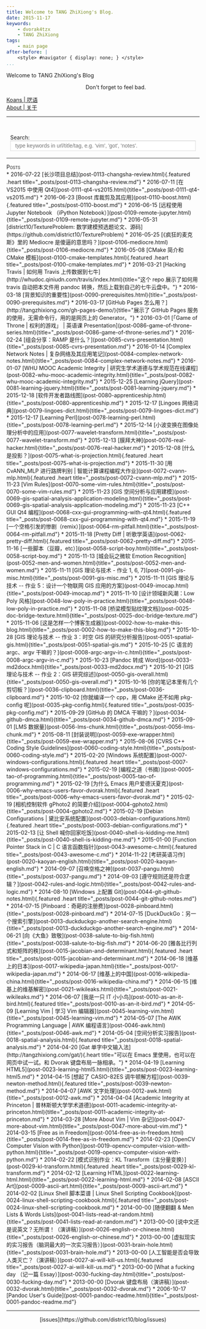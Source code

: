 ```yaml
---
title: Welcome to TANG ZhiXiong's Blog.
date: 2015-11-17
keywords:
    - dvorak4tzx
    - TANG ZhiXiong
tags:
    - main page
after-before: |
    <style> #navigator { display: none; } </style>
...
```


<div class="slogan">Welcome to TANG ZhiXiong's Blog</div>
<p id="tzxslogan" style="text-align:right;padding-right: 10em;" title="按下【h】获取页面帮助。">Don't forget to feel bad.</p>

<div id="buckets">
<div><a href="koans.html">Koans | 呓语</a></div>
<div><a href="about.html">About | 关于</a></div>
<hr /></div>

<br/><div id="searchContainer">
Search:<br>
<input id="tzxsearchbox" type="text" name="tzxsearchbox" placeholder="type keywords in url/title/tag, e.g. 'vim', 'got', 'notes'." style="width:100%;max-width:600px;outline:0">
</div><br/>
<div id="links"></div><hr>

<div style="font-variant:small-caps;" title="日期是挖坑时间。">Posts</div>
<div class="posts"><!--...-->
* 2016-07-22 [长沙项目总结](post-0113-changsha-review.html){.featured .heart title="_posts/post-0113-changsha-review.md"}
* 2016-07-11 [在 VS2015 中使用 Qt4](post-0111-qt4-vs2015.html){title="_posts/post-0111-qt4-vs2015.md"}
* 2016-06-23 [Boost 库裁剪及其应用](post-0110-boost.html){.featured title="_posts/post-0110-boost.md"}
* 2016-06-15 [远程使用 Jupyter Notebook （iPython Notebook）](post-0109-remote-jupyter.html){title="_posts/post-0109-remote-jupyter.md"}
<!-- post-0108-english-notes.md
    post-0107-mathematical-modeling.md
-->
* 2016-05-31 [district10/TextureProblem: 数学建模预选题论文、源码](https://github.com/district10/TextureProblem)
* 2016-05-25 [《疯狂的麦克斯》里的 Mediocre 是傻逼的意思吗？](post-0106-mediocre.html){title="_posts/post-0106-mediocre.md"}
* 2016-05-08 [CMake 简介和 CMake 模板](post-0100-cmake-templates.html){.featured .heart title="_posts/post-0100-cmake-templates.md"}
<!--* 2016-05-22 [INTP](post-0099-intp.html){title="_posts/post-0099-intp.md"}-->
<!--* 2016-05-22 [Probability and Statistics](post-0098-probability-and-statistics.html){title="_posts/post-0098-probability-and-statistics.md"}-->
<!--* 2016-05-22 [Machine Learning](post-0097-machine-learning.html){title="_posts/post-0097-machine-learning.md"}-->
<!--* 2016-04-22 [邓俊辉](post-0096-follow-master-deng.html){title="_posts/post-0096-follow-master-deng.md"}-->
<!--* 2016-04-21 [C & C++ Notes](post-0095-c-cpp.html){title="_posts/post-0095-c-cpp.md"}-->
<!--* 2016-04-08 [Learning JavaScript](post-0094-learning-javascript.html){title="_posts/post-0094-learning-javascript.md"}-->
<!--* 2016-04-04 [Learning D3.js](post-0093-learning-d3.html){title="_posts/post-0093-learning-d3.md"}-->
<!--* 2016-04-02 [Trevor Burnham’s Book](post-0092-trevor-burnham.html){title="_posts/post-0092-trevor-burnham.md"}-->
* 2016-03-21 [Hacking Travis | 如何用 Travis 上传数据到七牛](http://whudoc.qiniudn.com/travis/index.html){title="这个 repo 展示了如何用 travis 自动把本文件用 pandoc 转换，然后上载到自己的七牛云盘中。"}
* 2016-03-18 [背景知识的重要性](post-0090-prerequisites.html){title="_posts/post-0090-prerequisites.md"}
* 2016-03-17 [GitHub Pages 怎么用？](http://tangzhixiong.com/gh-pages-demo/){title="展示了 GitHub Pages 服务的使用，无需命令行，用的是网页上的 Generator。"}
<!--* 2016-03-07 [Kaggle](post-0089-kaggle.html){title="_posts/post-0089-kaggle.md"}-->
<!--* 2016-03-03 [Font Awesome](post-0088-font-awesome.html){title="_posts/post-0088-font-awesome.md"}-->
<!--* 2016-03-02 [Leet Code](post-0087-leetcode.html){title="_posts/post-0087-leetcode.md"}-->
* 2016-03-01 [「Game of Throne | 权利的游戏」 | 英语课 Presentation](post-0086-game-of-throne-series.html){title="_posts/post-0086-game-of-throne-series.md"}
* 2016-02-24 [组会分享：RAMP 是什么？](post-0085-cvrs-presentation.html){title="_posts/post-0085-cvrs-presentation.md"}
* 2016-01-14 [Complex Network Notes | 复杂网络及其应用笔记](post-0084-complex-network-notes.html){title="_posts/post-0084-complex-network-notes.md"}
<!--* 2016-01-11 [100 Things Every Designer Needs to Know About People](post-0083-designer-needs-to-know.html){title="_posts/post-0083-designer-needs-to-know.md"}-->
* 2016-01-07 [WHU MOOC Academic Integrity | 研究生学术道德与学术规范在线课程](post-0082-whu-mooc-academic-integrity.html){title="_posts/post-0082-whu-mooc-academic-integrity.md"}
* 2015-12-25 [Learning jQuery](post-0081-learning-jquery.html){title="_posts/post-0081-learning-jquery.md"}
* 2015-12-18 [软件开发者路线图](post-0080-apprenticeship.html){title="_posts/post-0080-apprenticeship.md"}
* 2015-12-17 [Lingoes 网络词典](post-0079-lingoes-dict.html){title="_posts/post-0079-lingoes-dict.md"}
* 2015-12-17 [Learning Perl](post-0078-learning-perl.html){title="_posts/post-0078-learning-perl.md"}
* 2015-12-14 [小波变换在图像处理分析中的应用](post-0077-wavelet-transform.html){title="_posts/post-0077-wavelet-transform.md"}
* 2015-12-13 [膜拜大神](post-0076-real-hacker.html){title="_posts/post-0076-real-hacker.md"}
* 2015-12-08 [什么是投影？](post-0075-what-is-projection.html){.featured .heart title="_posts/post-0075-what-is-projection.md"}
* 2015-11-30 [用 CvANN_MLP 进行路牌判别 | 智能计算课程编程大作业](post-0072-cvann-mlp.html){.featured .heart title="_posts/post-0072-cvann-mlp.md"}
<!--* 2015-12-08 [Introduction to Design Patterns in C++ with Qt](post-0074-qt-design-patterns.html){title="_posts/post-0074-qt-design-patterns.md"}-->
<!--* 2015-12-05 [OpenCV Notes](post-0073-opencv-notes.html){title="_posts/post-0073-opencv-notes.md"}-->
<!--* 2015-11-28 [Selected Qt Code](post-0071-selected-qt-code.html){title="_posts/post-0071-selected-qt-code.md"}-->
* 2015-11-23 [Vim Rules](post-0070-some-vim-rules.html){title="_posts/post-0070-some-vim-rules.md"}
* 2015-11-23 [GIS 空间分析与应用建模](post-0069-gis-spatial-analysis-application-modeling.html){title="_posts/post-0069-gis-spatial-analysis-application-modeling.md"}
* 2015-11-23 [C++ GUI Qt4 编程](post-0068-cxx-gui-programming-with-qt4.html){.featured title="_posts/post-0068-cxx-gui-programming-with-qt4.md"}
* 2015-11-19 [一个空格引发的惨剧（remix）](post-0064-rm-pitfall.html){title="_posts/post-0064-rm-pitfall.md"}
* 2015-11-18 [Pretty Diff | 听歌学英语](post-0062-pretty-diff.html){.featured title="_posts/post-0062-pretty-diff.md"}
<!--* 2015-11-19 [StackOverFlow](post-0063-stackoverflow.html){title="_posts/post-0063-stackoverflow.md"}-->
<!--* 2015-11-19 [Get Things Done](post-0065-get-things-done.html){title="_posts/post-0065-get-things-done.md"}-->
<!--* 2015-11-19 [All About Encoding](post-0066-about-encoding.html){title="_posts/post-0066-about-encoding.md"}-->
<!--* 2015-11-19 [Learn C in Programming](post-0067-learn-c-in-project.html){title="_posts/post-0067-learn-c-in-project.md"}-->
* 2015-11-16 [一些脚本（豆瓣，etc）](post-0058-script-boy.html){title="_posts/post-0058-script-boy.md"}
<!--* 2015-11-15 [在 Windows 系统上学编程](post-0057-code-on-windows.html){title="_posts/post-0057-code-on-windows.md"}-->
<!--* 2015-11-14 [码字规范](post-0055-writing-guide-to-hackers.html){title="_posts/post-0055-writing-guide-to-hackers.md"}-->
* 2015-11-13 [城会玩之微软 Emotion Recognition](post-0052-men-and-women.html){title="_posts/post-0052-men-and-women.md"}
<!--* 2015-11-12 [实际应用的正则表达式](post-0053-regexpr-in-practice.html){title="_posts/post-0053-regexpr-in-practice.md"}-->
* 2015-11-11 [GIS 理论与技术 - 作业 1, 6, 7](post-0091-gis-misc.html){title="_posts/post-0091-gis-misc.md"}
* 2015-11-11 [GIS 理论与技术 -- 作业 5：设计一个物联网 GIS 应用的方案](post-0049-imocap.html){title="_posts/post-0049-imocap.md"}
* 2015-11-10 [设计领域新风潮：Low Poly 风格](post-0048-low-poly-in-practice.html){title="_posts/post-0048-low-poly-in-practice.md"}
* 2015-11-08 [桥梁模型贴纹理文档](post-0025-doc-bridge-texture.html){title="_posts/post-0025-doc-bridge-texture.md"}
* 2015-11-06 [这是怎样一个博客生成器](post-0002-how-to-make-this-blog.html){title="_posts/post-0002-how-to-make-this-blog.md"}
* 2015-10-28 [GIS 理论与技术 -- 作业 3：时空 GIS 的研究分析报告](post-0051-spatial-gis.html){title="_posts/post-0051-spatial-gis.md"}
* 2015-10-25 [C 语言的 argc、argv 干嘛的？](post-0008-argc-argv-in-c.html){title="_posts/post-0008-argc-argv-in-c.md"}
* 2015-10-23 [Pandoc 转成 Word](post-0033-md2docx.html){title="_posts/post-0033-md2docx.md"}
* 2015-10-21 [GIS 理论与技术 -- 作业 2：GIS 研究综述](post-0050-gis-overall.html){title="_posts/post-0050-gis-overall.md"}
* 2015-10-16 [你的笔记本里有几个剪切板？](post-0036-clipboard.html){title="_posts/post-0036-clipboard.md"}
* 2015-10-02 [你就编译一个 cpp，用 CMake 还不如用 pkg-config 呢](post-0035-pkg-config.html){.featured title="_posts/post-0035-pkg-config.md"}
* 2015-09-29 [GitHub 的 DMCA 干嘛的？](post-0034-github-dmca.html){title="_posts/post-0034-github-dmca.md"}
* 2015-09-01 [LMS 数据量](post-0056-lms-chunk.html){title="_posts/post-0056-lms-chunk.md"}
* 2015-08-11 [封装说明](post-0059-exe-wrapper.html){title="_posts/post-0059-exe-wrapper.md"}
* 2015-08-06 [CVRS C++ Coding Style Guidelines](post-0060-coding-style.html){title="_posts/post-0060-coding-style.md"}
<!--* 2015-08-06 [LaTeX 入门（刘海洋） — 配套 TeX 源码](post-0061-liuhaiyang-example-code.html){title="_posts/post-0061-liuhaiyang-example-code.md"}-->
* 2015-02-20 [Windows 系统配置](post-0007-windows-configurations.html){.featured .heart title="_posts/post-0007-windows-configurations.md"}
* 2015-02-19 [编程之道（书摘）](post-0005-tao-of-programming.html){title="_posts/post-0005-tao-of-programming.md"}
* 2015-02-19 [为什么 Emacs 用户爱德沃夏克](post-0006-why-emacs-users-favor-dvorak.html){.featured .heart title="_posts/post-0006-why-emacs-users-favor-dvorak.md"}
* 2015-02-19 [相机控制软件 gPhoto2 的简要介绍](post-0004-gphoto2.html){title="_posts/post-0004-gphoto2.md"}
* 2015-02-19 [Debian Configurations | 黛比安系统配置](post-0003-debian-configurations.html){.featured .heart title="_posts/post-0003-debian-configurations.md"}
* 2015-02-13 [让 Shell 喊你回家吃饭](post-0040-shell-is-kidding-me.html){title="_posts/post-0040-shell-is-kidding-me.md"}
* 2015-01-00 [Function Pointer Stack in C | C 语言函数指针](post-0043-awesome-c.html){.featured title="_posts/post-0043-awesome-c.md"}
* 2014-11-22 [考研英语习作](post-0020-kaoyan-english.html){title="_posts/post-0020-kaoyan-english.md"}
* 2014-09-07 [召唤空格之神](post-0037-pangu.html){title="_posts/post-0037-pangu.md"}
* 2014-09-03 [遵守规则还是符合逻辑？](post-0042-rules-and-logic.html){title="_posts/post-0042-rules-and-logic.md"}
<!--* 2014-08-18 [摘自阳志平的博客](post-0054-get-things-done.html){title="_posts/post-0054-get-things-done.md"}-->
* 2014-08-10 [Windows 上配置 Git](post-0044-git-github-notes.html){.featured .heart title="_posts/post-0044-git-github-notes.md"}
* 2014-07-15 [Pinboard：奇葩的注册费](post-0028-pinboard.html){title="_posts/post-0028-pinboard.md"}
* 2014-07-15 [DuckDuckGo：另一个搜索引擎](post-0013-duckduckgo-another-search-engine.html){title="_posts/post-0013-duckduckgo-another-search-engine.md"}
* 2014-06-21 [向《大鱼》致敬](post-0038-salute-to-big-fish.html){title="_posts/post-0038-salute-to-big-fish.md"}
* 2014-06-20 [雅各比行列式和矩阵的秩](post-0015-jacobian-and-determinant.html){.featured .heart title="_posts/post-0015-jacobian-and-determinant.md"}
* 2014-06-18 [维基上的日本](post-0017-wikipedia-japan.html){title="_posts/post-0017-wikipedia-japan.md"}
* 2014-06-17 [维基上的中国](post-0016-wikipedia-china.html){title="_posts/post-0016-wikipedia-china.md"}
* 2014-06-15 [维基上的维基解密](post-0021-wikileaks.html){title="_posts/post-0021-wikileaks.md"}
* 2014-06-07 [我是一只 IT 小小鸟](post-0010-as-an-it-bird.html){.featured title="_posts/post-0010-as-an-it-bird.md"}
* 2014-05-09 [Learning Vim | 学习 Vim 编辑器](post-0045-learning-vim.html){title="_posts/post-0045-learning-vim.md"}
* 2014-05-07 [The AWK Programming Language | AWK 编程语言](post-0046-awk.html){title="_posts/post-0046-awk.md"}
* 2014-05-04 [空间分析实习报告](post-0018-spatial-analysis.html){.featured title="_posts/post-0018-spatial-analysis.md"}
* 2014-04-20 [Gat 单字中文输入法](http://tangzhixiong.com/gat/){.heart title="可以在 Emacs 里使用，也可以在网页中试一试。和 Dvorak 键盘布局一脉相承。"}
* 2014-04-19 [Learning HTML5](post-0023-learning-html5.html){title="_posts/post-0023-learning-html5.md"}
* 2014-04-15 [想起了 CASIO-82ES 调牛顿解方程](post-0039-newton-method.html){.featured title="_posts/post-0039-newton-method.md"}
* 2014-04-07 [AWK 文字处理](post-0012-awk.html){title="_posts/post-0012-awk.md"}
* 2014-04-04 [Academic Integrity at Princeton | 普林斯顿大学学术道德](post-0011-academic-integrity-at-princeton.html){title="_posts/post-0011-academic-integrity-at-princeton.md"}
* 2014-03-28 [More About Vim | Vim 杂记](post-0047-more-about-vim.html){title="_posts/post-0047-more-about-vim.md"}
* 2014-03-15 [Free as in Freedom](post-0014-free-as-in-freedom.html){title="_posts/post-0014-free-as-in-freedom.md"}
* 2014-02-23 [OpenCV Computer Vision with Python](post-0019-opencv-computer-vision-with-python.html){title="_posts/post-0019-opencv-computer-vision-with-python.md"}
* 2014-02-22 [模式识别作业：KL Transform（主分量变换）](post-0029-kl-transform.html){.featured .heart title="_posts/post-0029-kl-transform.md"}
* 2014-02-12 [Learning HTML](post-0022-learning-html.html){title="_posts/post-0022-learning-html.md"}
* 2014-02-08 [ASCII Art](post-0009-ascii-art.html){title="_posts/post-0009-ascii-art.md"}
* 2014-02-02 [Linux Shell 脚本菜谱 | Linux Shell Scripting Cookbook](post-0024-linux-shell-scripting-cookbook.html){.featured title="_posts/post-0024-linux-shell-scripting-cookbook.md"}
* 2014-00-00 [随便翻翻 & Men Lists & Words Lists](post-0041-lists-read-at-random.html){title="_posts/post-0041-lists-read-at-random.md"}
* 2013-00-00 [说中文还是说英文？无所谓！（演讲稿）](post-0026-english-or-chinese.html){title="_posts/post-0026-english-or-chinese.md"}
* 2013-00-00 [虚拟现实的实习报告（脑洞最大的一次实习报告）](post-0031-brain-hole.html){title="_posts/post-0031-brain-hole.md"}
* 2013-00-00 [人工智能是否会导致人类灭亡？（演讲稿）](post-0027-ai-will-kill-us.html){.featured title="_posts/post-0027-ai-will-kill-us.md"}
* 2013-00-00 [What a fucking day （记一篇 Essay）](post-0030-fucking-day.html){title="_posts/post-0030-fucking-day.md"}
* 2013-00-00 [Dvorak 键盘布局（演讲稿）](post-0032-dvorak.html){title="_posts/post-0032-dvorak.md"}
* 2006-10-17 [Pandoc User's Guide](post-0001-pandoc-readme.html){title="_posts/post-0001-pandoc-readme.md"}
</div>

---

<div style="text-align:center;">
[issues](https://github.com/district10/blog/issues)
</div>

<link rel="stylesheet" href="auto-complete.css">
<style>
#searchContainer {
    margin: 10px;
    display: block;
}
#tzxsearchbox {
    float: left;
    width: 100%;
    height: 27px;
    line-height: 27px;
    text-indent: 10px;
    font-family: arial, sans-serif;
    font-size: 1em;
    color: #333;
    background: #fff;
    border: solid 1px #d9d9d9;
    border-top: solid 1px #c0c0c0;
}
.autocomplete-suggestion {
    padding-top: 0.5em;
    padding-bottom: 0.5em;
}
.tzx-suggestion-link {
    padding-top: 0.5em;
    padding-left: 2em;
    font-size: 60%;
}

.tzx-suggestion-tagline {
    padding-left: 2em;
    font-size: 60%;
    font-variant: small-caps;
    font-family: Monaco, Menlo, Consolas, "Courier New", Monospace,
                 "Hiragino Sans GB", "Microsoft YaHei", "WenQuanYi Micro Hei", SimSun,
                 STXihei, Heiti, sans-serif;
}
</style>

<script src="auto-complete.js"></script>
<script src="blog-query.js"></script>
<script>
;var link_prefix = tzx_link_prefix;
;if ( window.location.toString().startsWith('file') ) {
}

;function prependChild( p, c ) {
    if( p.hasChildNodes() ){
        p.insertBefore( c, p.firstChild );
    } else {
        p.appendChild( p );
    }
}

;new autoComplete({
    selector: 'input[name="tzxsearchbox"]',
    minChars: 1,
    source: function(term, suggest){
        term = term.toLowerCase();
        var suggestions = [];
        var choices = tzx_links;
        for (i=0;i<choices.length;i++) {
            var q = choices[i].query.join(' ') + ' '
                  + choices[i].url.split(/[\/\-?.]+/gi) + ' '
                  + choices[i].title;
            if ( ~q.toLowerCase().indexOf(term) ) {
                suggestions.push(choices[i]);
            }
        }
        suggest(suggestions);
    },
        renderItem: function (item, search){
        search = search.replace(/[-\/\\^$*+?.()|[\]{}]/g, '\\$&');
        var re = new RegExp("(" + search.split(' ').join('|') + ")", "gi");
        var dom =
            '<div class="autocomplete-suggestion"'
             +  ' link-title="' + item.title + '"'
             +  ' link-url="' + item.url + '"'
             +  ' link-query="' + search+ '">'
             +    item.title.replace(re, "<b>$1</b>")
             +  '<br/>'
             +  '<div class="tzx-suggestion-link">'
             +  '<a target="_blank"'
             +  ' href="' + link_prefix + item.url + '">'
             +              link_prefix + item.url.replace(re, "<b>$1</b>")
             +  '</a></div>'
             +  '<div class="tzx-suggestion-tagline">'
             +      item.query.join(' & ').replace(re, "<b>$1</b>")
             +  '</div>'
             +  '</div>';
        return dom;
    },
    onSelect: function(e, term, item) {
        prependChild( document.getElementById('links'), item );
        document.getElementById('tzxsearchbox').value = '';
    }
});
</script>

